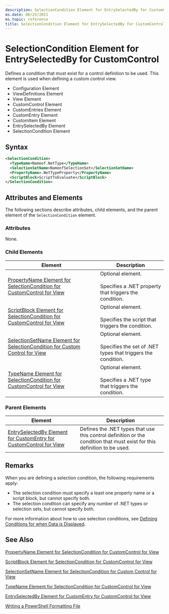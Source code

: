 ```yaml
---
description: SelectionCondition Element for EntrySelectedBy for CustomControl
ms.date: 08/25/2021
ms.topic: reference
title: SelectionCondition Element for EntrySelectedBy for CustomControl
---
```

# SelectionCondition Element for EntrySelectedBy for CustomControl

Defines a condition that must exist for a control definition to be used. This element is used when
defining a custom control view.

- Configuration Element
- ViewDefinitions Element
- View Element
- CustomControl Element
- CustomEntries Element
- CustomEntry Element
- CustomItem Element
- EntrySelectedBy Element
- SelectionCondition Element

## Syntax

```xml
<SelectionCondition>
  <TypeName>Nameof.NetType</TypeName>
  <SelectionSetName>NameofSelectionSet</SelectionSetName>
  <PropertyName>.NetTypeProperty</PropertyName>
  <ScriptBlock>ScriptToEvaluate</ScriptBlock>
</SelectionCondition>
```

## Attributes and Elements

The following sections describe attributes, child elements, and the parent element of the
`SelectionCondition` element.

### Attributes

None.

### Child Elements

|Element|Description|
|-------------|-----------------|
|[PropertyName Element for SelectionCondition for CustomControl for View](./propertyname-element-for-selectioncondition-for-customcontrol-for-view-format.md)|Optional element.<br /><br /> Specifies a .NET property that triggers the condition.|
|[ScriptBlock Element for SelectionCondition for CustomControl for View](./scriptblock-element-for-selectioncondition-for-customcontrol-for-view-format.md)|Optional element.<br /><br /> Specifies the script that triggers the condition.|
|[SelectionSetName Element for SelectionCondition for Custom Control for View](./selectionsetname-element-for-selectioncondition-for-customcontrol-for-view-format.md)|Optional element.<br /><br /> Specifies the set of .NET types that triggers the condition.|
|[TypeName Element for SelectionCondition for CustomControl for View ](./typename-element-for-selectioncondition-for-customcontrol-for-view-format.md)|Optional element.<br /><br /> Specifies a .NET type that triggers the condition.|

### Parent Elements

|Element|Description|
|-------------|-----------------|
|[EntrySelectedBy Element for CustomEntry for CustomControl for View](./entryselectedby-element-for-customentry-for-customcontrol-for-view-format.md)|Defines the .NET types that use this control definition or the condition that must exist for this definition to be used.|

## Remarks

When you are defining a selection condition, the following requirements apply:

- The selection condition must specify a least one property name or a script block, but cannot
  specify both.
- The selection condition can specify any number of .NET types or selection sets, but cannot specify
  both.

For more information about how to use selection conditions, see [Defining Conditions for when Data is Displayed](./defining-conditions-for-displaying-data.md).

## See Also

[PropertyName Element for SelectionCondition for CustomControl for View](./propertyname-element-for-selectioncondition-for-customcontrol-for-view-format.md)

[ScriptBlock Element for SelectionCondition for CustomControl for View](./scriptblock-element-for-selectioncondition-for-customcontrol-for-view-format.md)

[SelectionSetName Element for SelectionCondition for Custom Control for View](./selectionsetname-element-for-selectioncondition-for-customcontrol-for-view-format.md)

[TypeName Element for SelectionCondition for CustomControl for View ](./typename-element-for-selectioncondition-for-customcontrol-for-view-format.md)

[EntrySelectedBy Element for CustomEntry for CustomControl for View](./entryselectedby-element-for-customentry-for-customcontrol-for-view-format.md)

[Writing a PowerShell Formatting File](./writing-a-powershell-formatting-file.md)
